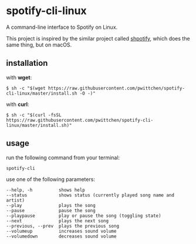 # spotify-cli-linux
A command-line interface to Spotify on Linux.

This project is inspired by the similar project called [shpotify](https://github.com/hnarayanan/shpotify), which does the same thing, but on macOS.

installation
------------

with **wget**:
```
$ sh -c "$(wget https://raw.githubusercontent.com/pwittchen/spotify-cli-linux/master/install.sh -O -)"
```

with **curl**:
```
$ sh -c "$(curl -fsSL https://raw.githubusercontent.com/pwittchen/spotify-cli-linux/master/install.sh)"
```

usage
-----

run the following command from your terminal:

```
spotify-cli
```

use one of the following parameters:

```
--help, -h          shows help
--status            shows status (currently played song name and artist)
--play              plays the song
--pause             pause the song
--playpause         play or pause the song (toggling state)
--next              plays the next song
--previous, --prev  plays the previous song
--volumeup          increases sound volume
--volumedown        decreases sound volume
```
